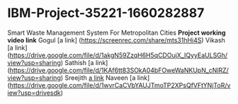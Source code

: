 # IBM-Project-35221-1660282887
Smart Waste Management System For Metropolitan Cities
**Project working video link**
Gogul [a link]   (https://screenrec.com/share/mts31hHi4S)
Vikash [a link]  (https://drive.google.com/file/d/1akgN59ZzqH6H5qCDOujX_IQyyEaULSGh/view?usp=sharing)
Sathish [a link] (https://drive.google.com/file/d/1KAf6tt83SOkA04bFOweWaNKUpN_cNlRZ/view?usp=sharing)
Sreejith [a link](https://drive.google.com/file/d/10qrLzN4T42oqjXTCRz9Tb_Ihh2Sq1XSo/view?usp=sharing)
Naveen [a link]  (https://drive.google.com/file/d/1wvrCaCVbYAUJTmoTP2XPsQfVFtYNjToR/view?usp=drivesdk)
